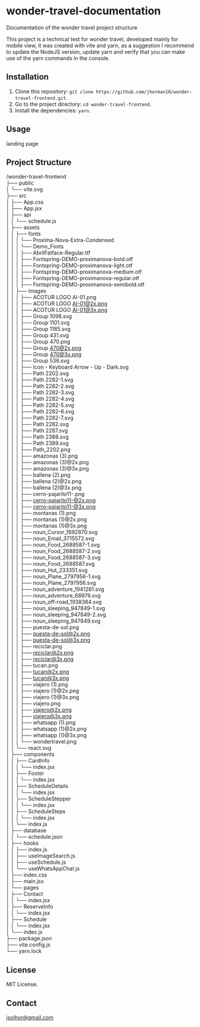 # wonder-travel-documentation

Documentation of the wonder travel project structure

This project is a technical test for wonder travel, 
developed mainly for mobile view, it was created with vite and yarn, 
as a suggestion I recommend to update the NodeJS version,
update yarn and verify that you can make use of the yarn commands in the console. 

## Installation

1. Clone this repository: `git clone https://github.com/jhorman10/wonder-travel-frontend.git`.
2. Go to the project directory: `cd wonder-travel-frontend`.
3. Install the dependencies: `yarn`.

## Usage

landing page

## Project Structure

/wonder-travel-frontend  
├── public  
│   └── vite.svg  
├── src  
│   ├── App.css  
│   ├── App.jsx  
│   ├── api  
│   │   └── schedule.js  
│   ├── assets  
│   │   ├── fonts  
│   │   │   └── Proxima-Nova-Extra-Condensed  
│   │   │       └── Demo_Fonts  
│   │   │           ├── AbrilFatface-Regular.ttf  
│   │   │           ├── Fontspring-DEMO-proximanova-bold.otf  
│   │   │           ├── Fontspring-DEMO-proximanova-light.otf  
│   │   │           ├── Fontspring-DEMO-proximanova-medium.otf  
│   │   │           ├── Fontspring-DEMO-proximanova-regular.otf  
│   │   │           ├── Fontspring-DEMO-proximanova-semibold.otf  
│   │   ├── images  
│   │   │   ├── ACOTUR LOGO AI-01.png  
│   │   │   ├── ACOTUR LOGO AI-01@2x.png  
│   │   │   ├── ACOTUR LOGO AI-01@3x.png  
│   │   │   ├── Group 1098.svg  
│   │   │   ├── Group 1101.svg  
│   │   │   ├── Group 1185.svg  
│   │   │   ├── Group 431.svg  
│   │   │   ├── Group 470.png  
│   │   │   ├── Group 470@2x.png  
│   │   │   ├── Group 470@3x.png  
│   │   │   ├── Group 536.svg  
│   │   │   ├── Icon - Keyboard Arrow - Up - Dark.svg  
│   │   │   ├── Path 2202.svg  
│   │   │   ├── Path 2282-1.svg  
│   │   │   ├── Path 2282-2.svg  
│   │   │   ├── Path 2282-3.svg  
│   │   │   ├── Path 2282-4.svg  
│   │   │   ├── Path 2282-5.svg  
│   │   │   ├── Path 2282-6.svg  
│   │   │   ├── Path 2282-7.svg  
│   │   │   ├── Path 2282.svg  
│   │   │   ├── Path 2287.svg  
│   │   │   ├── Path 2388.svg  
│   │   │   ├── Path 2389.svg  
│   │   │   ├── Path_2202.png  
│   │   │   ├── amazonas (3).png  
│   │   │   ├── amazonas (3)@2x.png  
│   │   │   ├── amazonas (3)@3x.png  
│   │   │   ├── ballena (2).png  
│   │   │   ├── ballena (2)@2x.png  
│   │   │   ├── ballena (2)@3x.png  
│   │   │   ├── cerro-pajarito11-.png  
│   │   │   ├── cerro-pajarito11-@2x.png  
│   │   │   ├── cerro-pajarito11-@3x.png  
│   │   │   ├── montanas (1).png  
│   │   │   ├── montanas (1)@2x.png  
│   │   │   ├── montanas (1)@3x.png  
│   │   │   ├── noun_Cursor_1692870.svg  
│   │   │   ├── noun_Email_3715572.svg  
│   │   │   ├── noun_Food_2688587-1.svg  
│   │   │   ├── noun_Food_2688587-2.svg  
│   │   │   ├── noun_Food_2688587-3.svg  
│   │   │   ├── noun_Food_2688587.svg  
│   │   │   ├── noun_Hut_233351.svg  
│   │   │   ├── noun_Plane_2797956-1.svg  
│   │   │   ├── noun_Plane_2797956.svg  
│   │   │   ├── noun_adventure_1941281.svg  
│   │   │   ├── noun_adventure_68979.svg  
│   │   │   ├── noun_off-road_1938384.svg  
│   │   │   ├── noun_sleeping_947849-1.svg  
│   │   │   ├── noun_sleeping_947849-2.svg  
│   │   │   ├── noun_sleeping_947849.svg  
│   │   │   ├── puesta-de-sol.png  
│   │   │   ├── puesta-de-sol@2x.png  
│   │   │   ├── puesta-de-sol@3x.png  
│   │   │   ├── reciclar.png  
│   │   │   ├── reciclar@2x.png  
│   │   │   ├── reciclar@3x.png  
│   │   │   ├── tucan.png  
│   │   │   ├── tucan@2x.png  
│   │   │   ├── tucan@3x.png  
│   │   │   ├── viajero (1).png  
│   │   │   ├── viajero (1)@2x.png  
│   │   │   ├── viajero (1)@3x.png  
│   │   │   ├── viajero.png  
│   │   │   ├── viajero@2x.png  
│   │   │   ├── viajero@3x.png  
│   │   │   ├── whatsapp (1).png  
│   │   │   ├── whatsapp (1)@2x.png  
│   │   │   ├── whatsapp (1)@3x.png  
│   │   │   └── wondertravel.png  
│   │   └── react.svg  
│   ├── components  
│   │   ├── CardInfo  
│   │   │   └── index.jsx  
│   │   ├── Footer  
│   │   │   └── index.jsx  
│   │   ├── ScheduleDetails  
│   │   │   └── index.jsx  
│   │   ├── ScheduleStepper  
│   │   │   └── index.jsx  
│   │   ├── ScheduleSteps  
│   │   │   └── index.jsx  
│   │   └── index.js  
│   ├── database  
│   │   └── schedule.json  
│   ├── hooks  
│   │   ├── index.js  
│   │   ├── useImageSearch.js  
│   │   ├── useSchedule.js  
│   │   └── useWhatsAppChat.js  
│   ├── index.css  
│   ├── main.jsx  
│   └── pages  
│       ├── Contact  
│       │   └── index.jsx  
│       ├── ReserveInfo  
│       │   └── index.jsx  
│       ├── Schedule  
│       │   └── index.jsx  
│       └── index.js  
├── package.json  
├── vite.config.js  
└── yarn.lock  
  
## License

MIT License.

## Contact

jsojhor@gmail.com
